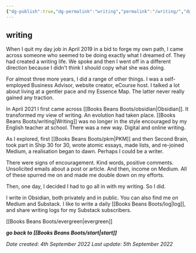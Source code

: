 ```yaml
---
{"dg-publish":true,"dg-permalink":"writing","permalink":"/writing/","dgHomeLink":true,"dgPassFrontmatter":false}
---
```



## writing

When I quit my day job in April 2019 in a bid to forge my own path, I came across someone who seemed to be doing exactly what I dreamed of. They had created a writing life. We spoke and then I went off in a different direction because I didn't think I should copy what she was doing.

For almost three more years, I did a range of other things. I was a self-employed Business Advisor, website creator, eCourse host. I talked a lot about living at a gentler pace and my Essence Map. The latter never really gained any traction.

In April 2021 I first came across [[Books Beans Boots/obsidian|Obsidian]]. It transformed my view of writing. An evolution had taken place. [[Books Beans Boots/writing|Writing]] was no longer in the style encouraged by my English teacher at school. There was a new way. Digital and online writing. 

As I explored, first [[Books Beans Boots/pkm|PKM]] and then Second Brain, took part in Ship 30 for 30, wrote atomic essays, made lists, and re-joined Medium, a realisation began to dawn. Perhaps I could be a writer.

There were signs of encouragement. Kind words, positive comments. Unsolicited emails about a post or article. And then, income on Medium. All of these spurred me on and made me double down on my efforts.

Then, one day, I decided I had to go all in with my writing. So I did.

I write in Obsidian, both privately and in public. You can also find me on Medium and Substack. I like to write a daily [[Books Beans Boots/log|log]], and share writing logs for my Substack subscribers.

[[Books Beans Boots/evergreen|evergreen]]

***go back to [[Books Beans Boots/start|start]]***

*Date created: 4th September 2022*
*Last update: 5th September 2022*


